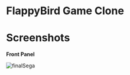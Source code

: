 # FlappyBird Game Clone

# Screenshots
<b>Front Panel</b>

![finalSega](https://user-images.githubusercontent.com/46979334/123557324-f191fa80-d755-11eb-888b-baa24b3577ba.PNG)

